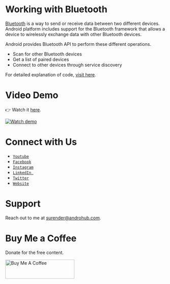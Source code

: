 # Working with Bluetooth
[Bluetooth](http://developer.android.com/intl/ru/guide/topics/connectivity/bluetooth.html) is a way to send or receive data between two different devices. Android platform includes support for the Bluetooth framework that allows a device to wirelessly exchange data with other Bluetooth devices.

Android provides Bluetooth API to perform these different operations.

- Scan for other Bluetooth devices
- Get a list of paired devices
- Connect to other devices through service discovery

For detailed explanation of code, [visit here](http://www.androhub.com/android-bluetooth/).

# Video Demo
👉 Watch it <a href="https://youtu.be/_1_qtQPZzGY">here</a>.
<br>

[![Watch demo](http://i3.ytimg.com/vi/_1_qtQPZzGY/hqdefault.jpg)](https://youtu.be/_1_qtQPZzGY)

# Connect with Us
- <a href="https://www.youtube.com/channel/@Androhub" target="_blank">`Youtube`</a>
- <a href="https://www.facebook.com/androhubtutorial/" target="_blank">`Facebook`</a>
- <a href="https://www.instagram.com/androhub_tutorial" target="_blank">`Instagram`</a>
- <a href="https://www.linkedin.com/in/surender-kumar-681472a8?originalSubdomain=in" target="_blank">`LinkedIn `</a>
- <a href="https://twitter.com/sonusurender0/" target="_blank">`Twitter`</a>
- <a href="http://www.androhub.com/" target="_blank">`Website`</a>

# Support
Reach out to me at surender@androhub.com.

# Buy Me a Coffee
Donate for the free content.

<a href="https://www.buymeacoffee.com/androhub" target="_blank"><img src="https://cdn.buymeacoffee.com/buttons/v2/default-yellow.png" alt="Buy Me A Coffee" style="height: 60px !important;width: 217px !important;" ></a>
